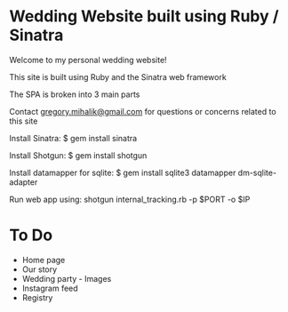 Wedding Website built using Ruby / Sinatra 
===========================================

Welcome to my personal wedding website!

This site is built using Ruby and the Sinatra web framework

The SPA is broken into 3 main parts

Contact gregory.mihalik@gmail.com for questions or concerns related to this site

Install Sinatra:
        $ gem install sinatra

Install Shotgun:
        $ gem install shotgun

Install datamapper for sqlite:
        $ gem install sqlite3 datamapper dm-sqlite-adapter

Run web app using:
    shotgun internal_tracking.rb -p $PORT -o $IP
    
To Do
=====
- Home page
- Our story
- Wedding party
        - Images
- Instagram feed        
- Registry
